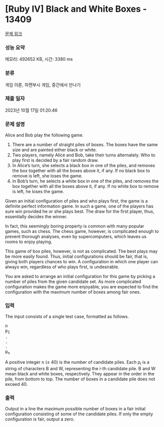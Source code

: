 # [Ruby IV] Black and White Boxes - 13409 

[문제 링크](https://www.acmicpc.net/problem/13409) 

### 성능 요약

메모리: 492652 KB, 시간: 3380 ms

### 분류

게임 이론, 하켄부시 게임, 중간에서 만나기

### 제출 일자

2023년 10월 17일 01:20:46

### 문제 설명

<p>Alice and Bob play the following game.</p>

<ol>
	<li>There are a number of straight piles of boxes. The boxes have the same size and are painted either black or white.</li>
	<li>Two players, namely Alice and Bob, take their turns alternately. Who to play first is decided by a fair random draw.</li>
	<li>In Alice’s turn, she selects a black box in one of the piles, and removes the box together with all the boxes above it, if any. If no black box to remove is left, she loses the game.</li>
	<li>In Bob’s turn, he selects a white box in one of the piles, and removes the box together with all the boxes above it, if any. If no white box to remove is left, he loses the game.</li>
</ol>

<p>Given an initial configuration of piles and who plays first, the game is a definite perfect information game. In such a game, one of the players has sure win provided he or she plays best. The draw for the first player, thus, essentially decides the winner.</p>

<p>In fact, this seemingly boring property is common with many popular games, such as chess. The chess game, however, is complicated enough to prevent thorough analyses, even by supercomputers, which leaves us rooms to enjoy playing.</p>

<p>This game of box piles, however, is not as complicated. The best plays may be more easily found. Thus, initial configurations should be fair, that is, giving both players chances to win. A configuration in which one player can always win, regardless of who plays first, is undesirable.</p>

<p>You are asked to arrange an initial configuration for this game by picking a number of piles from the given candidate set. As more complicated configuration makes the game more enjoyable, you are expected to find the configuration with the maximum number of boxes among fair ones.</p>

### 입력 

 <p>The input consists of a single test case, formatted as follows.</p>

<pre>n
p<sub>1</sub>
.
.
.
p<sub>n</sub></pre>

<p>A positive integer n (≤ 40) is the number of candidate piles. Each p<sub>i</sub> is a string of characters B and W, representing the i-th candidate pile. B and W mean black and white boxes, respectively. They appear in the order in the pile, from bottom to top. The number of boxes in a candidate pile does not exceed 40.</p>

### 출력 

 <p>Output in a line the maximum possible number of boxes in a fair initial configuration consisting of some of the candidate piles. If only the empty configuration is fair, output a zero.</p>

